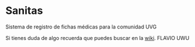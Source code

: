 # Sanitas

Sistema de registro de fichas médicas para la comunidad UVG

Si tienes duda de algo recuerda que puedes buscar en la [wiki](wiki/README.md).
FLAVIO UWU
